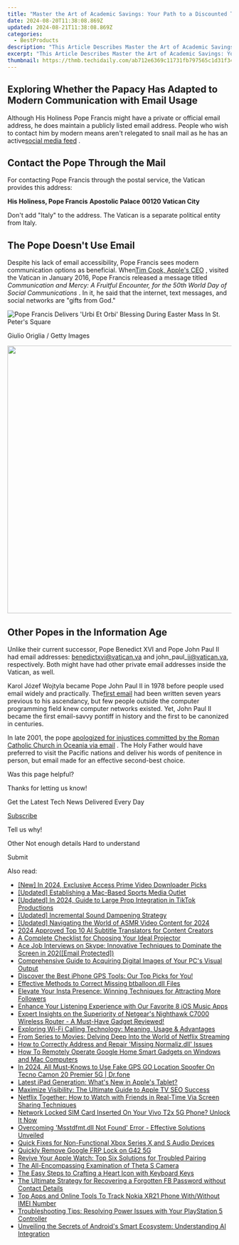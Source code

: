 ```yaml
---
title: "Master the Art of Academic Savings: Your Path to a Discounted Tidal Plan"
date: 2024-08-20T11:38:08.869Z
updated: 2024-08-21T11:38:08.869Z
categories:
  - BestProducts
description: "This Article Describes Master the Art of Academic Savings: Your Path to a Discounted Tidal Plan"
excerpt: "This Article Describes Master the Art of Academic Savings: Your Path to a Discounted Tidal Plan"
thumbnail: https://thmb.techidaily.com/ab712e6369c11731fb797565c1d31f34a50ed98f4e3e4e20f2e0bcfb8f432b00.jpg
---
```


## Exploring Whether the Papacy Has Adapted to Modern Communication with Email Usage
 Although His Holiness Pope Francis might have a private or official email address, he does maintain a publicly listed email address. People who wish to contact him by modern means aren't relegated to snail mail as he has an active[social media feed](https://twitter.com/Pontifex) .

## Contact the Pope Through the Mail

 For contacting Pope Francis through the postal service, the Vatican provides this address:

 **His Holiness, Pope Francis**
 **Apostolic Palace**
 **00120 Vatican City**

 Don't add "Italy" to the address. The Vatican is a separate political entity from Italy.

## The Pope Doesn't Use Email

 Despite his lack of email accessibility, Pope Francis sees modern communication options as beneficial. When[Tim Cook, Apple's CEO](https://www.lifewire.com/who-is-tim-cook-1994301) , visited the Vatican in January 2016, Pope Francis released a message titled   _Communication and Mercy: A Fruitful Encounter, for the 50th World Day of Social Communications_ . In it, he said that the internet, text messages, and social networks are "gifts from God."

![Pope Francis Delivers 'Urbi Et Orbi' Blessing During Easter Mass In St. Peter's Square](https://www.lifewire.com/thmb/z5bZaGaAuEBbtVki4q-_xec1lk8=/1500x0/filters:no_upscale():max_bytes(150000):strip_icc():format(webp)/pope-francis-delivers-urbi-et-orbi-blessing-during-easter-mass-in-st-peter-s-square-485740869-57d398e53df78c5833492a26.jpg)

 Giulio Origlia / Getty Images

<!-- affiliate ads begin -->
<a href="https://appsumo.8odi.net/c/5597632/2082532/7443" target="_top" id="2082532"><img src="//a.impactradius-go.com/display-ad/7443-2082532" border="0" alt="" width="1200" height="600"/></a><img height="0" width="0" src="https://appsumo.8odi.net/i/5597632/2082532/7443" style="position:absolute;visibility:hidden;" border="0" />
<!-- affiliate ads end -->
## Other Popes in the Information Age

 Unlike their current successor, Pope Benedict XVI and Pope John Paul II had email addresses: <benedictxvi@vatican.va> and john\_paul\_ii@vatican.va, respectively. Both might have had other private email addresses inside the Vatican, as well.

 Karol Józef Wojtyla became Pope John Paul II in 1978 before people used email widely and practically. The[first email](https://www.lifewire.com/first-email-message-1164184) had been written seven years previous to his ascendancy, but few people outside the computer programming field knew computer networks existed. Yet, John Paul II became the first email-savvy pontiff in history and the first to be canonized in centuries.

 In late 2001, the pope [apologized for injustices committed by the Roman Catholic Church in Oceania via email](http://news.bbc.co.uk/1/hi/world/europe/1671540.stm) . The Holy Father would have preferred to visit the Pacific nations and deliver his words of penitence in person, but email made for an effective second-best choice.

Was this page helpful?

Thanks for letting us know!

 Get the Latest Tech News Delivered Every Day

[Subscribe](https://www.lifewire.com/#)

Tell us why!

 Other  Not enough details  Hard to understand

 Submit

<ins class="adsbygoogle"
     style="display:block"
     data-ad-format="autorelaxed"
     data-ad-client="ca-pub-7571918770474297"
     data-ad-slot="1223367746"></ins>



<ins class="adsbygoogle"
     style="display:block"
     data-ad-client="ca-pub-7571918770474297"
     data-ad-slot="8358498916"
     data-ad-format="auto"
     data-full-width-responsive="true"></ins>

<span class="atpl-alsoreadstyle">Also read:</span>
<div><ul>
<li><a href="https://facebook-record-videos.techidaily.com/new-in-2024-exclusive-access-prime-video-downloader-picks/"><u>[New] In 2024, Exclusive Access  Prime Video Downloader Picks</u></a></li>
<li><a href="https://youtube-videos.techidaily.com/updated-establishing-a-mac-based-sports-media-outlet/"><u>[Updated] Establishing a Mac-Based Sports Media Outlet</u></a></li>
<li><a href="https://tiktok-clips.techidaily.com/updated-in-2024-guide-to-large-prop-integration-in-tiktok-productions/"><u>[Updated] In 2024, Guide to Large Prop Integration in TikTok Productions</u></a></li>
<li><a href="https://some-knowledge.techidaily.com/updated-incremental-sound-dampening-strategy/"><u>[Updated] Incremental Sound Dampening Strategy</u></a></li>
<li><a href="https://youtube-web.techidaily.com/ed-navigating-the-world-of-asmr-video-content-for-2024/"><u>[Updated] Navigating the World of ASMR Video Content for 2024</u></a></li>
<li><a href="https://ai-video-translation.techidaily.com/2024-approved-top-10-ai-subtitle-translators-for-content-creators/"><u>2024 Approved Top 10 AI Subtitle Translators for Content Creators</u></a></li>
<li><a href="https://tech-recovery.techidaily.com/a-complete-checklist-for-choosing-your-ideal-projector/"><u>A Complete Checklist for Choosing Your Ideal Projector</u></a></li>
<li><a href="https://tech-recovery.techidaily.com/ace-job-interviews-on-skype-innovative-techniques-to-dominate-the-screen-in-202email-protected/"><u>Ace Job Interviews on Skype: Innovative Techniques to Dominate the Screen in 202([Email Protected])</u></a></li>
<li><a href="https://tech-recovery.techidaily.com/comprehensive-guide-to-acquiring-digital-images-of-your-pcs-visual-output/"><u>Comprehensive Guide to Acquiring Digital Images of Your PC's Visual Output</u></a></li>
<li><a href="https://tech-recovery.techidaily.com/1722882758812-discover-the-best-iphone-gps-tools-our-top-picks-for-you/"><u>Discover the Best iPhone GPS Tools: Our Top Picks for You!</u></a></li>
<li><a href="https://tech-recovery.techidaily.com/effective-methods-to-correct-missing-btballoondll-files/"><u>Effective Methods to Correct Missing btballoon.dll Files</u></a></li>
<li><a href="https://tech-recovery.techidaily.com/elevate-your-insta-presence-winning-techniques-for-attracting-more-followers/"><u>Elevate Your Insta Presence: Winning Techniques for Attracting More Followers</u></a></li>
<li><a href="https://tech-recovery.techidaily.com/enhance-your-listening-experience-with-our-favorite-8-ios-music-apps/"><u>Enhance Your Listening Experience with Our Favorite 8 iOS Music Apps</u></a></li>
<li><a href="https://buynow-reviews.techidaily.com/expert-insights-on-the-superiority-of-netgears-nighthawk-c7000-wireless-router-a-must-have-gadget-reviewed/"><u>Expert Insights on the Superiority of Netgear's Nighthawk C7000 Wireless Router - A Must-Have Gadget Reviewed!</u></a></li>
<li><a href="https://tech-recovery.techidaily.com/exploring-wi-fi-calling-technology-meaning-usage-and-advantages/"><u>Exploring Wi-Fi Calling Technology: Meaning, Usage & Advantages</u></a></li>
<li><a href="https://tech-recovery.techidaily.com/from-series-to-movies-delving-deep-into-the-world-of-netflix-streaming/"><u>From Series to Movies: Delving Deep Into the World of Netflix Streaming</u></a></li>
<li><a href="https://tech-recovery.techidaily.com/how-to-correctly-address-and-repair-missing-normalizdll-issues/"><u>How to Correctly Address and Repair 'Missing Normaliz.dll' Issues</u></a></li>
<li><a href="https://tech-recovery.techidaily.com/how-to-remotely-operate-google-home-smart-gadgets-on-windows-and-mac-computers/"><u>How To Remotely Operate Google Home Smart Gadgets on Windows and Mac Computers</u></a></li>
<li><a href="https://change-location.techidaily.com/in-2024-all-must-knows-to-use-fake-gps-go-location-spoofer-on-tecno-camon-20-premier-5g-drfone-by-drfone-virtual-android/"><u>In 2024, All Must-Knows to Use Fake GPS GO Location Spoofer On Tecno Camon 20 Premier 5G | Dr.fone</u></a></li>
<li><a href="https://tech-recovery.techidaily.com/latest-ipad-generation-whats-new-in-apples-tablet/"><u>Latest iPad Generation: What's New in Apple's Tablet?</u></a></li>
<li><a href="https://tech-recovery.techidaily.com/maximize-visibility-the-ultimate-guide-to-apple-tv-seo-success/"><u>Maximize Visibility: The Ultimate Guide to Apple TV SEO Success</u></a></li>
<li><a href="https://tech-recovery.techidaily.com/netflix-together-how-to-watch-with-friends-in-real-time-via-screen-sharing-techniques/"><u>Netflix Together: How to Watch with Friends in Real-Time Via Screen Sharing Techniques</u></a></li>
<li><a href="https://sim-unlock.techidaily.com/network-locked-sim-card-inserted-on-your-vivo-t2x-5g-phone-unlock-it-now-by-drfone-android/"><u>Network Locked SIM Card Inserted On Your Vivo T2x 5G Phone? Unlock It Now</u></a></li>
<li><a href="https://tech-recovery.techidaily.com/overcoming-msstdfmtdll-not-found-error-effective-solutions-unveiled/"><u>Overcoming 'Msstdfmt.dll Not Found' Error - Effective Solutions Unveiled</u></a></li>
<li><a href="https://tech-recovery.techidaily.com/quick-fixes-for-non-functional-xbox-series-x-and-s-audio-devices/"><u>Quick Fixes for Non-Functional Xbox Series X and S Audio Devices</u></a></li>
<li><a href="https://review-topics.techidaily.com/quickly-remove-google-frp-lock-on-g42-5g-by-drfone-android-unlock-remove-google-frp/"><u>Quickly Remove Google FRP Lock on G42 5G</u></a></li>
<li><a href="https://tech-recovery.techidaily.com/revive-your-apple-watch-top-six-solutions-for-troubled-pairing/"><u>Revive Your Apple Watch: Top Six Solutions for Troubled Pairing</u></a></li>
<li><a href="https://extra-information.techidaily.com/the-all-encompassing-examination-of-theta-s-camera/"><u>The All-Encompassing Examination of Theta S Camera</u></a></li>
<li><a href="https://tech-recovery.techidaily.com/the-easy-steps-to-crafting-a-heart-icon-with-keyboard-keys/"><u>The Easy Steps to Crafting a Heart Icon with Keyboard Keys</u></a></li>
<li><a href="https://tech-recovery.techidaily.com/the-ultimate-strategy-for-recovering-a-forgotten-fb-password-without-contact-details/"><u>The Ultimate Strategy for Recovering a Forgotten FB Password without Contact Details</u></a></li>
<li><a href="https://easy-unlock-android.techidaily.com/top-apps-and-online-tools-to-track-nokia-xr21-phone-withwithout-imei-number-by-drfone-android/"><u>Top Apps and Online Tools To Track Nokia XR21 Phone With/Without IMEI Number</u></a></li>
<li><a href="https://tech-recovery.techidaily.com/troubleshooting-tips-resolving-power-issues-with-your-playstation-5-controller/"><u>Troubleshooting Tips: Resolving Power Issues with Your PlayStation 5 Controller</u></a></li>
<li><a href="https://tech-recovery.techidaily.com/unveiling-the-secrets-of-androids-smart-ecosystem-understanding-ai-integration/"><u>Unveiling the Secrets of Android's Smart Ecosystem: Understanding AI Integration</u></a></li>
</ul></div>
